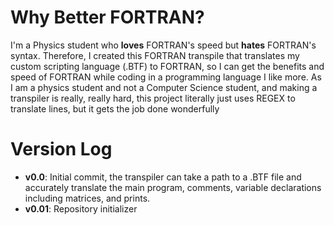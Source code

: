 # Why Better FORTRAN?
I'm a Physics student who **loves** FORTRAN's speed but **hates** FORTRAN's syntax.
Therefore, I created this FORTRAN transpile that translates my custom scripting language (.BTF) to FORTRAN, so I can get the benefits and speed of FORTRAN while coding in a programming language I like more.
As I am a physics student and not a Computer Science student, and making a transpiler is really, really hard, this project literally just uses REGEX to translate lines, but it gets the job done wonderfully
# Version Log
- **v0.0**: Initial commit, the transpiler can take a path to a .BTF file and accurately translate the main program, comments, variable declarations including matrices, and prints.
- **v0.01**: Repository initializer